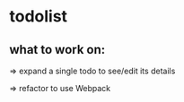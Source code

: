 # todolist

## what to work on:

=> expand a single todo to see/edit its details

=> refactor to use Webpack
